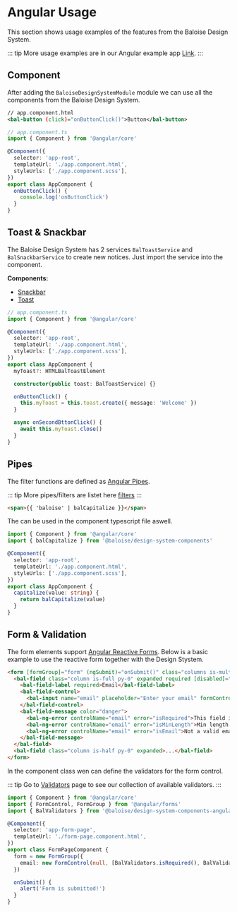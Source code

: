 # Angular Usage

This section shows usage examples of the features from the Baloise Design System.

::: tip
More usage examples are in our Angular example app [Link](https://github.com/baloise/design-system/tree/master/examples/angular).
:::

## Component

After adding the `BaloiseDesignSystemModule` module we can use all the components from the Baloise Design System.

```xml
// app.component.html
<bal-button (click)="onButtonClick()">Button</bal-button>
```

```typescript
// app.component.ts
import { Component } from '@angular/core'

@Component({
  selector: 'app-root',
  templateUrl: './app.component.html',
  styleUrls: ['./app.component.scss'],
})
export class AppComponent {
  onButtonClick() {
    console.log('onButtonClick')
  }
}
```

## Toast & Snackbar

The Baloise Design System has 2 services `BalToastService` and `BalSnackbarService` to create new notices.
Just import the service into the component.

**Components:**

- [Snackbar](/components/components/bal-snackbar.html)
- [Toast](/components/components/bal-toast.html)

```typescript
// app.component.ts
import { Component } from '@angular/core'

@Component({
  selector: 'app-root',
  templateUrl: './app.component.html',
  styleUrls: ['./app.component.scss'],
})
export class AppComponent {
  myToast?: HTMLBalToastElement

  constructor(public toast: BalToastService) {}

  onButtonClick() {
    this.myToast = this.toast.create({ message: 'Welcome' })
  }

  async onSecondBttonClick() {
    await this.myToast.close()
  }
}
```

## Pipes

The filter functions are defined as [Angular Pipes](https://angular.io/guide/pipes).

::: tip
More pipes/filters are listet here [filters](/components/tooling/filters.html)
:::

```html
<span>{{ 'baloise' | balCapitalize }}</span>
```

The can be used in the component typescript file aswell.

```typescript
import { Component } from '@angular/core'
import { balCapitalize } from '@baloise/design-system-components'

@Component({
  selector: 'app-root',
  templateUrl: './app.component.html',
  styleUrls: ['./app.component.scss'],
})
export class AppComponent {
  capitalize(value: string) {
    return balCapitalize(value)
  }
}
```

## Form & Validation

The form elements support [Angular Reactive Forms](https://angular.io/guide/reactive-forms). Below is a basic example to use the reactive form together with the Design Stystem.

```html
<form [formGroup]="form" (ngSubmit)="onSubmit()" class="columns is-multiline mt-0">
  <bal-field class="column is-full py-0" expanded required [disabled]="form.get('email')?.disabled">
    <bal-field-label required>Email</bal-field-label>
    <bal-field-control>
      <bal-input name="email" placeholder="Enter your email" formControlName="email"></bal-input>
    </bal-field-control>
    <bal-field-message color="danger">
      <bal-ng-error controlName="email" error="isRequired">This field is required</bal-ng-error>
      <bal-ng-error controlName="email" error="isMinLength">Min length is 4</bal-ng-error>
      <bal-ng-error controlName="email" error="isEmail">Not a valid email</bal-ng-error>
    </bal-field-message>
  </bal-field>
  <bal-field class="column is-half py-0" expanded>...</bal-field>
</form>
```

In the component class wen can define the validators for the form control.

::: tip
Go to [Validators](/components/tooling/validators.html) page to see our collection of available validators.
:::

```typescript
import { Component } from '@angular/core'
import { FormControl, FormGroup } from '@angular/forms'
import { BalValidators } from '@baloise/design-system-components-angular'

@Component({
  selector: 'app-form-page',
  templateUrl: './form-page.component.html',
})
export class FormPageComponent {
  form = new FormGroup({
    email: new FormControl(null, [BalValidators.isRequired(), BalValidators.isMinLength(4), BalValidators.isEmail()]),
  })

  onSubmit() {
    alert('Form is submitted!')
  }
}
```
